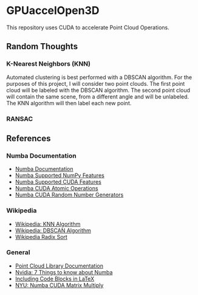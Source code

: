 # GPUaccelOpen3D

This repository uses CUDA to accelerate Point Cloud Operations.

## Random Thoughts

### K-Nearest Neighbors (KNN)

Automated clustering is best performed with a DBSCAN algorithm. For the purposes of this project, I will consider two point clouds. The first point cloud will be labeled with the DBSCAN algorithm. The second point cloud will contain the same scene, from a different angle and will be unlabeled. The KNN algorithm will then label each new point.

### RANSAC

## References

### Numba Documentation

- [Numba Documentation](https://numba.readthedocs.io/en/stable/cuda/examples.html#matrix-multiplication)
- [Numba Supported NumPy Features](https://numba.pydata.org/numba-doc/latest/reference/numpysupported.html)
- [Numba Supported CUDA Features](https://numba.readthedocs.io/en/stable/cuda/cudapysupported.html#numpy-support)
- [Numba CUDA Atomic Operations](https://numba.pydata.org/numba-doc/latest/cuda/intrinsics.html)
- [Numba CUDA Random Number Generators](https://numba.readthedocs.io/en/stable/cuda/random.html#a-simple-example)

### Wikipedia

- [Wikipedia: KNN Algorithm](https://en.wikipedia.org/wiki/K-nearest_neighbors_algorithm)
- [Wikipedia: DBSCAN Algorithm](https://en.wikipedia.org/wiki/DBSCAN)
- [Wikipedia Radix Sort](https://en.wikipedia.org/wiki/Radix_sort)

### General

- [Point Cloud Library Documentation](http://www.open3d.org/docs/release/index.html)
- [Nvidia: 7 Things to know about Numba](https://developer.nvidia.com/blog/seven-things-numba/)
- [Including Code Blocks in LaTeX](https://www.overleaf.com/learn/latex/Code_listing)
- [NYU: Numba CUDA Matrix Multiply](https://nyu-cds.github.io/python-numba/05-cuda/)
